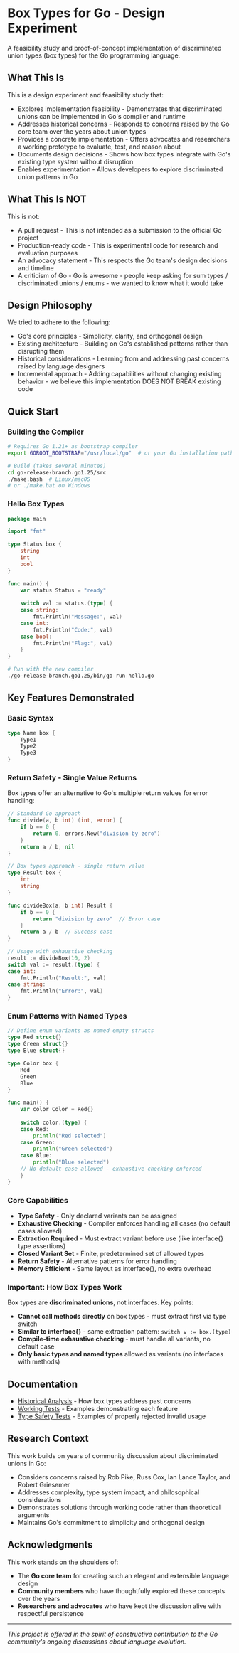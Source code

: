 # Box Types for Go - Design Experiment

A feasibility study and proof-of-concept implementation of discriminated union types (box types) for the Go programming language.

## What This Is

This is a design experiment and feasibility study that:

- Explores implementation feasibility - Demonstrates that discriminated unions can be implemented in Go's compiler and runtime
- Addresses historical concerns - Responds to concerns raised by the Go core team over the years about union types
- Provides a concrete implementation - Offers advocates and researchers a working prototype to evaluate, test, and reason about
- Documents design decisions - Shows how box types integrate with Go's existing type system without disruption
- Enables experimentation - Allows developers to explore discriminated union patterns in Go

## What This Is NOT

This is not:

- A pull request - This is not intended as a submission to the official Go project
- Production-ready code - This is experimental code for research and evaluation purposes
- An advocacy statement - This respects the Go team's design decisions and timeline
- A criticism of Go - Go is awesome - people keep asking for sum types / discriminated unions / enums - we wanted to know what it would take

## Design Philosophy

We tried to adhere to the following:

- Go's core principles - Simplicity, clarity, and orthogonal design
- Existing architecture - Building on Go's established patterns rather than disrupting them
- Historical considerations - Learning from and addressing past concerns raised by language designers
- Incremental approach - Adding capabilities without changing existing behavior - we believe this implementation DOES NOT BREAK existing code

## Quick Start

### Building the Compiler

```bash
# Requires Go 1.21+ as bootstrap compiler
export GOROOT_BOOTSTRAP="/usr/local/go"  # or your Go installation path

# Build (takes several minutes)
cd go-release-branch.go1.25/src
./make.bash  # Linux/macOS
# or ./make.bat on Windows
```

### Hello Box Types

```go
package main

import "fmt"

type Status box {
    string
    int
    bool
}

func main() {
    var status Status = "ready"
    
    switch val := status.(type) {
    case string:
        fmt.Println("Message:", val)
    case int:
        fmt.Println("Code:", val)  
    case bool:
        fmt.Println("Flag:", val)
    }
}
```

```bash
# Run with the new compiler
./go-release-branch.go1.25/bin/go run hello.go
```

## Key Features Demonstrated

### Basic Syntax

```go
type Name box {
    Type1
    Type2
    Type3
}
```

### Return Safety - Single Value Returns

Box types offer an alternative to Go's multiple return values for error handling:

```go
// Standard Go approach
func divide(a, b int) (int, error) {
    if b == 0 {
        return 0, errors.New("division by zero")
    }
    return a / b, nil
}

// Box types approach - single return value
type Result box {
    int
    string
}

func divideBox(a, b int) Result {
    if b == 0 {
        return "division by zero"  // Error case
    }
    return a / b  // Success case
}

// Usage with exhaustive checking
result := divideBox(10, 2)
switch val := result.(type) {
case int:
    fmt.Println("Result:", val)
case string:
    fmt.Println("Error:", val)
}
```

### Enum Patterns with Named Types

```go
// Define enum variants as named empty structs  
type Red struct{}
type Green struct{}
type Blue struct{}

type Color box {
    Red
    Green
    Blue
}

func main() {
    var color Color = Red{}
    
    switch color.(type) {
    case Red:
        println("Red selected")
    case Green:
        println("Green selected")
    case Blue:
        println("Blue selected")
    // No default case allowed - exhaustive checking enforced
    }
}
```

### Core Capabilities

- **Type Safety** - Only declared variants can be assigned
- **Exhaustive Checking** - Compiler enforces handling all cases (no default cases allowed)
- **Extraction Required** - Must extract variant before use (like interface{} type assertions)
- **Closed Variant Set** - Finite, predetermined set of allowed types
- **Return Safety** - Alternative patterns for error handling
- **Memory Efficient** - Same layout as interface{}, no extra overhead

### Important: How Box Types Work

Box types are **discriminated unions**, not interfaces. Key points:

- **Cannot call methods directly** on box types - must extract first via type switch
- **Similar to interface{}** - same extraction pattern: `switch v := box.(type)`
- **Compile-time exhaustive checking** - must handle all variants, no default case
- **Only basic types and named types** allowed as variants (no interfaces with methods)

## Documentation

- [Historical Analysis](objections_solved/OBJECTIONS_ASSESSMENT.md) - How box types address past concerns
- [Working Tests](tests_working/) - Examples demonstrating each feature
- [Type Safety Tests](tests_failed/) - Examples of properly rejected invalid usage

## Research Context

This work builds on years of community discussion about discriminated unions in Go:

- Considers concerns raised by Rob Pike, Russ Cox, Ian Lance Taylor, and Robert Griesemer
- Addresses complexity, type system impact, and philosophical considerations
- Demonstrates solutions through working code rather than theoretical arguments
- Maintains Go's commitment to simplicity and orthogonal design

## Acknowledgments

This work stands on the shoulders of:

- The **Go core team** for creating such an elegant and extensible language design
- **Community members** who have thoughtfully explored these concepts over the years
- **Researchers and advocates** who have kept the discussion alive with respectful persistence

---

*This project is offered in the spirit of constructive contribution to the Go community's ongoing discussions about language evolution.*